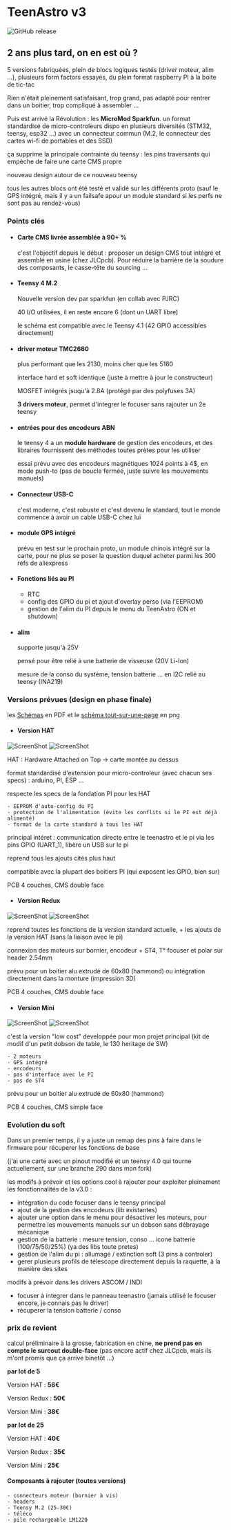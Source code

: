 # TeenAstro v3

![GitHub release](https://img.shields.io/badge/Version-0.9-orange.svg)


## 2 ans plus tard, on en est où ?
5 versions fabriquées, plein de blocs logiques testés (driver moteur, alim ...), plusieurs form factors essayés, du plein format raspberry PI à la boite de tic-tac

Rien n'était pleinement satisfaisant, trop grand, pas adapté pour rentrer dans un boitier, trop compliqué à assembler ...

Puis est arrivé la Révolution : les **MicroMod Sparkfun**. 
un format standardisé de micro-controleurs dispo en plusieurs diversités (STM32, teensy, esp32 ...) avec un connecteur commun (M.2, le connecteur des cartes wi-fi de portables et des SSD)

ça supprime la principale contrainte du teensy : les pins traversants qui empèche de faire une carte CMS propre

nouveau design autour de ce nouveau teensy

tous les autres blocs ont été testé et validé sur les différents proto (sauf le GPS intégré, mais il y a un failsafe apour un module standard si les perfs ne sont pas au rendez-vous)

### Points clés

- #### Carte CMS livrée assemblée à 90+ %
	c'est l'objectif depuis le début : proposer un design CMS tout intégré et assemblé en usine (chez JLCpcb). Pour réduire la barrière de la soudure des composants, le casse-tête du sourcing ...

- #### Teensy 4 M.2
	Nouvelle version dev par sparkfun (en collab avec PJRC)

	40 I/O utilisées, il en reste encore 6 (dont un UART libre)

	le schéma est compatible avec le Teensy 4.1 (42 GPIO accessibles directement)
	

- #### driver moteur TMC2660
	plus performant que les 2130, moins cher que les 5160
	
	interface hard et soft identique (juste à mettre à jour le constructeur)
	
	MOSFET intégrés jsuqu'à 2.8A (protégé par des polyfuses 3A)

	**3 drivers moteur**, permet d'integrer le focuser sans rajouter un 2e teensy

- #### entrées pour des encodeurs ABN
	le teensy 4 a  un **module hardware** de gestion des encodeurs, et des libraires fournissent des méthodes toutes prètes pour les utiliser

	essai prévu avec des encodeurs magnétiques 1024 points à 4$, en mode push-to (pas de boucle fermée, juste suivre les mouvements manuels)

- #### Connecteur USB-C
	c'est moderne, c'est robuste et c'est devenu le standard, tout le monde commence à avoir un cable USB-C chez lui

- #### module GPS intégré
	prévu en test sur le prochain proto, un module chinois intégré sur la carte, pour ne plus se poser la question duquel acheter parmi les 300 réfs de aliexpress

- #### Fonctions liés au PI
	- RTC
	- config des GPIO du pi et ajout d'overlay perso (via l'EEPROM)
	- gestion de l'alim du PI depuis le menu du TeenAstro (ON et shutdown)

- #### alim
	supporte jusqu'à 25V

	pensé pour être relié à une batterie de visseuse (20V Li-Ion)

	mesure de la conso du système, tension batterie ... en I2C relié au teensy (INA219)

### Versions prévues (design en phase finale)


les [Schémas](https://github.com/lordzurp/TeenAstro_Redux/blob/master/HAT/Schematic_TeenAstro_v3.0.pdf) en PDF et le [schéma tout-sur-une-page](https://github.com/lordzurp/TeenAstro_Redux/blob/master/HAT/Schematic_TeenAstro_v3.0_single_sheet.png) en png

- #### Version HAT

![ScreenShot](https://raw.githubusercontent.com/lordzurp/TeenAstro_Redux/master/Images/TeenAstro_v3.0_HAT_top_small.png)
![ScreenShot](https://raw.githubusercontent.com/lordzurp/TeenAstro_Redux/master/Images/TeenAstro_v3.0_HAT_bot_small.png)

HAT : Hardware Attached on Top -> carte montée au dessus

format standardisé d'extension pour micro-controleur (avec chacun ses specs) : arduino, PI, ESP ...

respecte les specs de la fondation PI pour les HAT

	- EEPROM d'auto-config du PI
	- protection de l'alimentation (évite les conflits si le PI est déjà alimenté)
	- format de la carte standard à tous les HAT

principal intéret : communication directe entre le teenastro et le pi via les pins GPIO (UART_1), libère un USB sur le pi

reprend tous les ajouts cités plus haut

compatible avec la plupart des boitiers PI (qui exposent les GPIO, bien sur)

PCB 4 couches, CMS double face
	
- #### Version Redux

![ScreenShot](https://raw.githubusercontent.com/lordzurp/TeenAstro_Redux/master/Images/TeenAstro_v3.0_Redux_top_small.png)
![ScreenShot](https://raw.githubusercontent.com/lordzurp/TeenAstro_Redux/master/Images/TeenAstro_v3.0_Redux_bot_small.png)

reprend toutes les fonctions de la version standard actuelle, + les ajouts de la version HAT (sans la liaison avec le pi)

connexion des moteurs sur bornier, encodeur + ST4, T° focuser et polar sur header 2.54mm

prévu pour un boitier alu extrudé de 60x80 (hammond) ou intégration directement dans la monture (impression 3D)

PCB 4 couches, CMS double face

- #### Version Mini

![ScreenShot](https://raw.githubusercontent.com/lordzurp/TeenAstro_Redux/master/Images/TeenAstro_v3.0_Mini_top_small.png)
![ScreenShot](https://raw.githubusercontent.com/lordzurp/TeenAstro_Redux/master/Images/TeenAstro_v3.0_Mini_bot_small.png)

c'est la version "low cost" developpée pour mon projet principal (kit de modif d'un petit dobson de table, le 130 heritage de SW)

	- 2 moteurs
	- GPS intégré
	- encodeurs
	- pas d'interface avec le PI
	- pas de ST4

prévu pour un boitier alu extrudé de 60x80 (hammond)

PCB 4 couches, CMS simple face

### Evolution du soft
Dans un premier temps, il y a juste un remap des pins à faire dans le firmware pour récuperer les fonctions de base

(j'ai une carte avec un pinout modifié et un teensy 4.0 qui tourne actuellement, sur une branche 290 dans mon fork)

les modifs à prévoir et les options cool à rajouter pour exploiter pleinement les fonctionnalités de la v3.0 :

- intégration du code focuser dans le teensy principal
- ajout de la gestion des encodeurs (lib existantes)
- ajouter une option dans le menu pour désactiver les moteurs, pour permettre les mouvements manuels sur un dobson sans débrayage mécanique
- gestion de la batterie : mesure tension, conso ... icone batterie (100/75/50/25%) (ya des libs toute pretes)
- gestion de l'alim du pi : allumage / extinction soft (3 pins à controler)
- gerer plusieurs profils de télescope directement depuis la raquette, à la manière des sites

modifs à prévoir dans les drivers ASCOM / INDI

- focuser à integrer dans le panneau teenastro (jamais utilisé le focuser encore, je connais pas le driver)
- récuperer la tension batterie / conso

### prix de revient 

calcul préliminaire à la grosse, fabrication en chine, **ne prend pas en compte le surcout double-face** (pas encore actif chez JLCpcb, mais ils m'ont promis que ça arrive binetôt ...)

**par lot de 5**

Version HAT : **56€**

Version Redux : **50€**

Version Mini : **38€**

**par lot de 25**

Version HAT : **40€**

Version Redux : **35€**

Version Mini : **25€**

#### Composants à rajouter (toutes versions)

	- connecteurs moteur (bornier à vis)
	- headers
	- Teensy M.2 (25-30€)
	- téléco
	- pile rechargeable LM1220